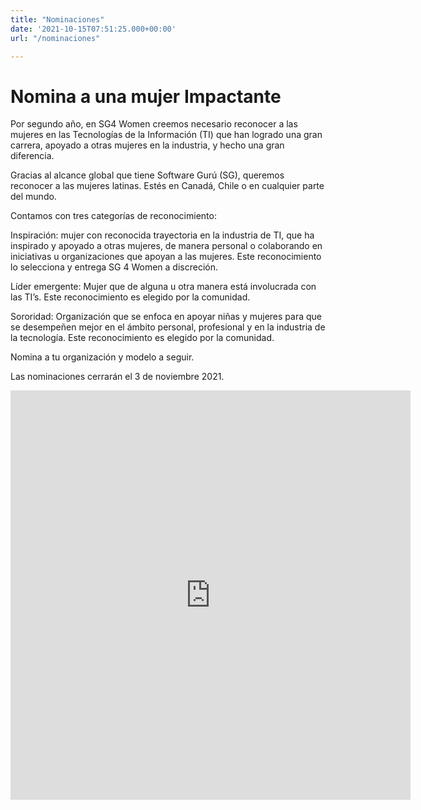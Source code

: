```yaml
---
title: "Nominaciones"
date: '2021-10-15T07:51:25.000+00:00'
url: "/nominaciones"

---
```


# Nomina a una mujer Impactante


Por segundo año, en SG4 Women creemos necesario reconocer a las mujeres en las Tecnologías de la Información (TI) que han logrado una gran carrera, apoyado a otras mujeres en la industria, y hecho una gran diferencia.


Gracias al alcance global que tiene Software Gurú (SG), queremos  reconocer a las mujeres latinas. Estés en Canadá, Chile o en cualquier parte del mundo.


Contamos con tres categorías de reconocimiento:

Inspiración: mujer con reconocida trayectoria en la industria de TI, que ha inspirado y apoyado a otras mujeres, de manera personal o colaborando en iniciativas u organizaciones que apoyan a las mujeres. Este reconocimiento lo selecciona y entrega SG 4 Women a discreción.


Líder emergente: Mujer que de alguna u otra manera está involucrada con las TI’s. Este reconocimiento es elegido por la comunidad.

Sororidad: Organización que se enfoca en apoyar niñas y mujeres para que se desempeñen mejor en el ámbito personal, profesional y en la industria de la tecnología. Este reconocimiento es elegido por la comunidad.


Nomina a tu organización y modelo a seguir.

Las nominaciones cerrarán el 3 de noviembre 2021.

<center>
<div class = "container">
<iframe src="https://docs.google.com/forms/d/e/1FAIpQLSeudnHiUjtKpzQIR97NMTvKYo3MzLNgLmTz41H2aPEh_Lwv_g/viewform?embedded=true" width="640" height="655" frameborder="0" marginheight="0" marginwidth="0">Cargando…</iframe>
</div>
</center>